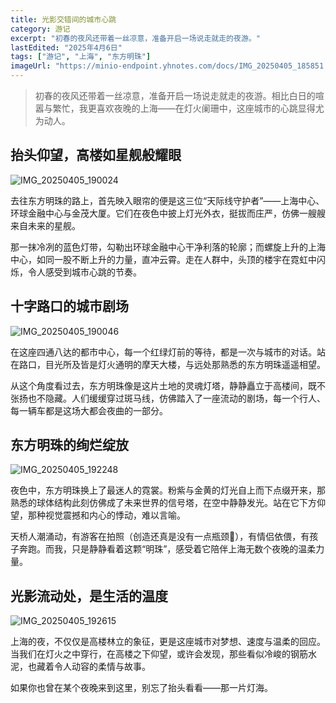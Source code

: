 ```yaml
---
title: 光影交错间的城市心跳
category: 游记
excerpt: "初春的夜风还带着一丝凉意，准备开启一场说走就走的夜游。"
lastEdited: "2025年4月6日"
tags: ["游记", "上海", "东方明珠"]
imageUrl: "https://minio-endpoint.yhnotes.com/docs/IMG_20250405_185851.jpg"
---
```


> 初春的夜风还带着一丝凉意，准备开启一场说走就走的夜游。相比白日的喧嚣与繁忙，我更喜欢夜晚的上海——在灯火阑珊中，这座城市的心跳显得尤为动人。

## 抬头仰望，高楼如星舰般耀眼

![IMG_20250405_190024](https://minio-endpoint.yhnotes.com/docs/IMG_20250405_190024.jpg)

去往东方明珠的路上，首先映入眼帘的便是这三位“天际线守护者”——上海中心、环球金融中心与金茂大厦。它们在夜色中披上灯光外衣，挺拔而庄严，仿佛一艘艘来自未来的星舰。

那一抹冷冽的蓝色灯带，勾勒出环球金融中心干净利落的轮廓；而螺旋上升的上海中心，如同一股不断上升的力量，直冲云霄。走在人群中，头顶的楼宇在霓虹中闪烁，令人感受到城市心跳的节奏。

## 十字路口的城市剧场

![IMG_20250405_190046](https://minio-endpoint.yhnotes.com/docs/IMG_20250405_190046.jpg)

在这座四通八达的都市中心，每一个红绿灯前的等待，都是一次与城市的对话。站在路口，目光所及皆是灯火通明的摩天大楼，与远处那熟悉的东方明珠遥遥相望。

从这个角度看过去，东方明珠像是这片土地的灵魂灯塔，静静矗立于高楼间，既不张扬也不隐藏。人们缓缓穿过斑马线，仿佛踏入了一座流动的剧场，每一个行人、每一辆车都是这场大都会夜曲的一部分。

## 东方明珠的绚烂绽放

![IMG_20250405_192248](https://minio-endpoint.yhnotes.com/docs/IMG_20250405_192248.jpg)

夜色中，东方明珠换上了最迷人的霓裳。粉紫与金黄的灯光自上而下点缀开来，那熟悉的球体结构此刻仿佛成了未来世界的信号塔，在空中静静发光。站在它下方仰望，那种视觉震撼和内心的悸动，难以言喻。

天桥人潮涌动，有游客在拍照（创造还真是没有一点瓶颈🤣），有情侣依偎，有孩子奔跑。而我，只是静静看着这颗“明珠”，感受着它陪伴上海无数个夜晚的温柔力量。

## 光影流动处，是生活的温度

![IMG_20250405_192615](https://minio-endpoint.yhnotes.com/docs/IMG_20250405_192615.jpg)

上海的夜，不仅仅是高楼林立的象征，更是这座城市对梦想、速度与温柔的回应。当我们在灯火之中穿行，在高楼之下仰望，或许会发现，那些看似冷峻的钢筋水泥，也藏着令人动容的柔情与故事。

如果你也曾在某个夜晚来到这里，别忘了抬头看看——那一片灯海。


